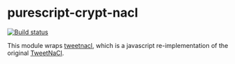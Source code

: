 # purescript-crypt-nacl
[![Build status](https://travis-ci.org/throughnothing/purescript-crypt-nacl.svg?branch=master)](https://travis-ci.org/throughnothing/purescript-crypt-nacl)

This module wraps [tweetnacl](https://github.com/dchest/tweetnacl-js), which is
a javascript re-implementation of the original
[TweetNaCl](http://tweetnacl.cr.yp.to).
